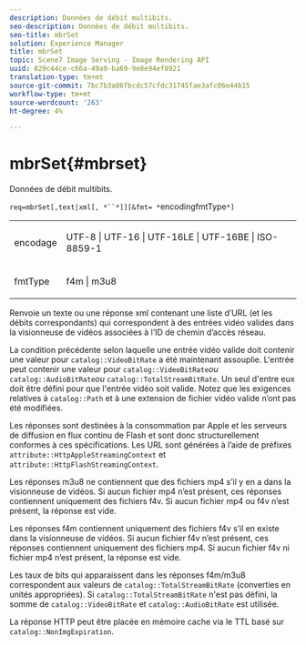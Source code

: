 ```yaml
---
description: Données de débit multibits.
seo-description: Données de débit multibits.
seo-title: mbrSet
solution: Experience Manager
title: mbrSet
topic: Scene7 Image Serving - Image Rendering API
uuid: 829c44ce-c66a-49a9-ba69-9e8e94ef8921
translation-type: tm+mt
source-git-commit: 7bc7b3a86fbcdc57cfdc31745fae3afc06e44b15
workflow-type: tm+mt
source-wordcount: '263'
ht-degree: 4%

---
```



# mbrSet{#mbrset}

Données de débit multibits.

`req=mbrSet[,text|xml[, *``*]][&fmt= *`encodingfmtType`*]`

<table id="simpletable_D2B8704E09B34337870A257CD7CB5C56"> 
 <tr class="strow"> 
  <td class="stentry"> <p><span class="codeph"><span class="varname"> encodage</span></span> </p> </td> 
  <td class="stentry"> <p><span class="codeph"> UTF-8 | UTF-16 | UTF-16LE | UTF-16BE | ISO-8859-1</span> </p></td> 
 </tr> 
 <tr class="strow"> 
  <td class="stentry"> <p><span class="codeph"><span class="varname"> fmtType</span></span> </p></td> 
  <td class="stentry"> <p><span class="codeph"> f4m | m3u8</span> </p></td> 
 </tr> 
</table>

Renvoie un texte ou une réponse xml contenant une liste d’URL (et les débits correspondants) qui correspondent à des entrées vidéo valides dans la visionneuse de vidéos associées à l’ID de chemin d’accès réseau.

La condition précédente selon laquelle une entrée vidéo valide doit contenir une valeur pour `catalog::VideoBitRate` a été maintenant assouplie. L&#39;entrée peut contenir une valeur pour `catalog::VideoBitRate`*ou* `catalog::AudioBitRate`*ou* `catalog::TotalStreamBitRate`. Un seul d&#39;entre eux doit être défini pour que l&#39;entrée vidéo soit valide. Notez que les exigences relatives à `catalog::Path` et à une extension de fichier vidéo valide n’ont pas été modifiées.

Les réponses sont destinées à la consommation par Apple et les serveurs de diffusion en flux continu de Flash et sont donc structurellement conformes à ces spécifications. Les URL sont générées à l’aide de préfixes `attribute::HttpAppleStreamingContext` et `attribute::HttpFlashStreamingContext`.

Les réponses m3u8 ne contiennent que des fichiers mp4 s’il y en a dans la visionneuse de vidéos. Si aucun fichier mp4 n’est présent, ces réponses contiennent uniquement des fichiers f4v. Si aucun fichier mp4 ou f4v n’est présent, la réponse est vide.

Les réponses f4m contiennent uniquement des fichiers f4v s’il en existe dans la visionneuse de vidéos. Si aucun fichier f4v n’est présent, ces réponses contiennent uniquement des fichiers mp4. Si aucun fichier f4v ni fichier mp4 n’est présent, la réponse est vide.

Les taux de bits qui apparaissent dans les réponses f4m/m3u8 correspondent aux valeurs de `catalog::TotalStreamBitRate` (converties en unités appropriées). Si `catalog::TotalStreamBitRate` n&#39;est pas défini, la somme de `catalog::VideoBitRate` et `catalog::AudioBitRate` est utilisée.

La réponse HTTP peut être placée en mémoire cache via le TTL basé sur `catalog::NonImgExpiration`.
